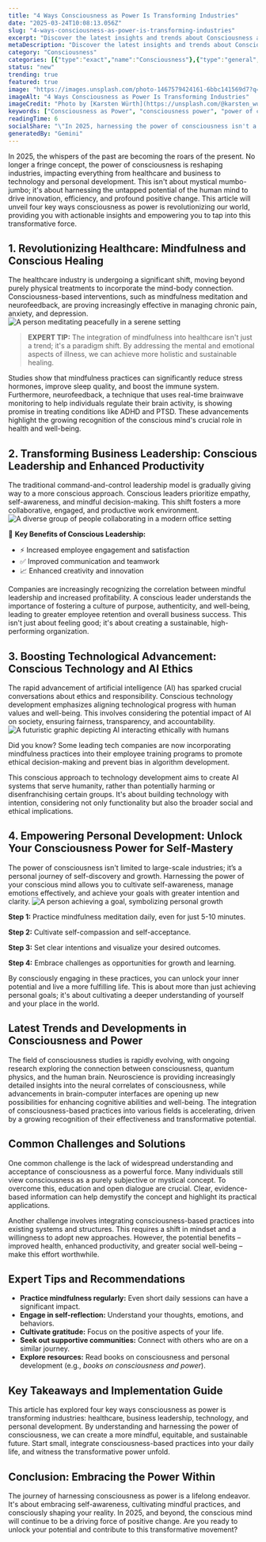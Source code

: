 ```yaml
---
title: "4 Ways Consciousness as Power Is Transforming Industries"
date: "2025-03-24T10:08:13.056Z"
slug: "4-ways-consciousness-as-power-is-transforming-industries"
excerpt: "Discover the latest insights and trends about Consciousness as Power. This comprehensive guide covers everything you need to know about Consciousness as Power in 2025."
metaDescription: "Discover the latest insights and trends about Consciousness as Power. This comprehensive guide covers everything you need to know about Consciousness as Po..."
category: "Consciousness"
categories: [{"type":"exact","name":"Consciousness"},{"type":"general","name":"Personal Development"},{"type":"medium","name":"Mindfulness Practices"},{"type":"specific","name":"Cognitive Behavioral Therapy"},{"type":"niche","name":"Acceptance Commitment Therapy"}]
status: "new"
trending: true
featured: true
image: "https://images.unsplash.com/photo-1467579424161-6bbc141569d7?q=85&w=1200&fit=max&fm=webp&auto=compress"
imageAlt: "4 Ways Consciousness as Power Is Transforming Industries"
imageCredit: "Photo by [Karsten Würth](https://unsplash.com/@karsten_wuerth) on Unsplash"
keywords: ["Consciousness as Power", "consciousness power", "power of consciousness", "conscious mind power", "unlock your consciousness power", "harnessing the power of consciousness", "consciousness and personal power", "how to increase consciousness power", "books on consciousness and power", "consciousness power manifestation"]
readingTime: 6
socialShare: "\"In 2025, harnessing the power of consciousness isn't a fringe concept—it's a revolution transforming industries and empowering individuals to create a better future. Are you ready to join the movement?\""
generatedBy: "Gemini"
---
```




In 2025, the whispers of the past are becoming the roars of the present.  No longer a fringe concept, the power of consciousness is reshaping industries, impacting everything from healthcare and business to technology and personal development.  This isn't about mystical mumbo-jumbo; it's about harnessing the untapped potential of the human mind to drive innovation, efficiency, and profound positive change. This article will unveil four key ways consciousness as power is revolutionizing our world, providing you with actionable insights and empowering you to tap into this transformative force.

## 1. Revolutionizing Healthcare: Mindfulness and Conscious Healing

The healthcare industry is undergoing a significant shift, moving beyond purely physical treatments to incorporate the mind-body connection.  Consciousness-based interventions, such as mindfulness meditation and neurofeedback, are proving increasingly effective in managing chronic pain, anxiety, and depression. ![A person meditating peacefully in a serene setting](https://images.unsplash.com/photo-1515191107209-c28698631303?q=85&w=1200&fit=max&fm=webp&auto=compress)

> **EXPERT TIP:**  The integration of mindfulness into healthcare isn't just a trend; it's a paradigm shift.  By addressing the mental and emotional aspects of illness, we can achieve more holistic and sustainable healing.

Studies show that mindfulness practices can significantly reduce stress hormones, improve sleep quality, and boost the immune system.  Furthermore, neurofeedback, a technique that uses real-time brainwave monitoring to help individuals regulate their brain activity, is showing promise in treating conditions like ADHD and PTSD.  These advancements highlight the growing recognition of the conscious mind's crucial role in health and well-being.

## 2. Transforming Business Leadership: Conscious Leadership and Enhanced Productivity

The traditional command-and-control leadership model is gradually giving way to a more conscious approach.  Conscious leaders prioritize empathy, self-awareness, and mindful decision-making.  This shift fosters a more collaborative, engaged, and productive work environment. ![A diverse group of people collaborating in a modern office setting](https://images.unsplash.com/photo-1466629437334-b4f6603563c5?q=85&w=1200&fit=max&fm=webp&auto=compress)

🔑 **Key Benefits of Conscious Leadership:**

* ⚡ Increased employee engagement and satisfaction
* ✅ Improved communication and teamwork
* 📈 Enhanced creativity and innovation

Companies are increasingly recognizing the correlation between mindful leadership and increased profitability.  A conscious leader understands the importance of fostering a culture of purpose, authenticity, and well-being, leading to greater employee retention and overall business success.  This isn't just about feeling good; it's about creating a sustainable, high-performing organization.

## 3.  Boosting Technological Advancement: Conscious Technology and AI Ethics

The rapid advancement of artificial intelligence (AI) has sparked crucial conversations about ethics and responsibility.  Conscious technology development emphasizes aligning technological progress with human values and well-being.  This involves considering the potential impact of AI on society, ensuring fairness, transparency, and accountability. ![A futuristic graphic depicting AI interacting ethically with humans](https://images.unsplash.com/photo-1467579424161-6bbc141569d7?q=85&w=1200&fit=max&fm=webp&auto=compress)

Did you know?  Some leading tech companies are now incorporating mindfulness practices into their employee training programs to promote ethical decision-making and prevent bias in algorithm development.

This conscious approach to technology development aims to create AI systems that serve humanity, rather than potentially harming or disenfranchising certain groups.  It's about building technology with intention, considering not only functionality but also the broader social and ethical implications.

## 4. Empowering Personal Development: Unlock Your Consciousness Power for Self-Mastery

The power of consciousness isn't limited to large-scale industries; it’s a personal journey of self-discovery and growth.  Harnessing the power of your conscious mind allows you to cultivate self-awareness, manage emotions effectively, and achieve your goals with greater intention and clarity.  ![A person achieving a goal, symbolizing personal growth](https://images.unsplash.com/photo-1610056494249-5d7f111cf78f?q=85&w=1200&fit=max&fm=webp&auto=compress)

**Step 1:** Practice mindfulness meditation daily, even for just 5-10 minutes.

**Step 2:** Cultivate self-compassion and self-acceptance.

**Step 3:** Set clear intentions and visualize your desired outcomes.

**Step 4:** Embrace challenges as opportunities for growth and learning.

By consciously engaging in these practices, you can unlock your inner potential and live a more fulfilling life.  This is about more than just achieving personal goals; it's about cultivating a deeper understanding of yourself and your place in the world.

## Latest Trends and Developments in Consciousness and Power

The field of consciousness studies is rapidly evolving, with ongoing research exploring the connection between consciousness, quantum physics, and the human brain.  Neuroscience is providing increasingly detailed insights into the neural correlates of consciousness, while advancements in brain-computer interfaces are opening up new possibilities for enhancing cognitive abilities and well-being.  The integration of consciousness-based practices into various fields is accelerating, driven by a growing recognition of their effectiveness and transformative potential.

## Common Challenges and Solutions

One common challenge is the lack of widespread understanding and acceptance of consciousness as a powerful force.  Many individuals still view consciousness as a purely subjective or mystical concept.  To overcome this, education and open dialogue are crucial.  Clear, evidence-based information can help demystify the concept and highlight its practical applications.

Another challenge involves integrating consciousness-based practices into existing systems and structures.  This requires a shift in mindset and a willingness to adopt new approaches.  However, the potential benefits – improved health, enhanced productivity, and greater social well-being – make this effort worthwhile.

## Expert Tips and Recommendations

* **Practice mindfulness regularly:**  Even short daily sessions can have a significant impact.
* **Engage in self-reflection:**  Understand your thoughts, emotions, and behaviors.
* **Cultivate gratitude:**  Focus on the positive aspects of your life.
* **Seek out supportive communities:**  Connect with others who are on a similar journey.
* **Explore resources:**  Read books on consciousness and personal development (e.g., *books on consciousness and power*).

## Key Takeaways and Implementation Guide

This article has explored four key ways consciousness as power is transforming industries: healthcare, business leadership, technology, and personal development.  By understanding and harnessing the power of consciousness, we can create a more mindful, equitable, and sustainable future.  Start small, integrate consciousness-based practices into your daily life, and witness the transformative power unfold.

## Conclusion: Embracing the Power Within

The journey of harnessing consciousness as power is a lifelong endeavor. It's about embracing self-awareness, cultivating mindful practices, and consciously shaping your reality.  In 2025, and beyond, the conscious mind will continue to be a driving force of positive change. Are you ready to unlock your potential and contribute to this transformative movement?

